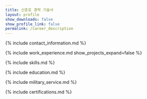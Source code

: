```yaml
---
title: 신춘호 경력 기술서
layout: profile
show_downloads: false
show_profile_link: false
permalink: /career_description
---
```


{% include contact_information.md %}

{% include work_experience.md show_projects_expand=false %}

{% include skills.md %}

{% include education.md %}

{% include military_service.md %}

{% include certifications.md %}
